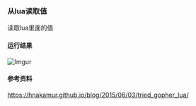 ### 从lua读取值
读取lua里面的值

#### 运行结果
![Imgur](http://i.imgur.com/WwESLqn.png)

#### 参考资料
https://hnakamur.github.io/blog/2015/06/03/tried_gopher_lua/